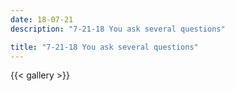 ```yaml
---
date: 18-07-21
description: "7-21-18 You ask several questions"

title: "7-21-18 You ask several questions"
---
```

{{< gallery >}}
